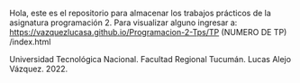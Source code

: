 Hola, este es el repositorio para almacenar los trabajos prácticos de la asignatura programación 2.
Para visualizar alguno ingresar a:
https://vazquezlucasa.github.io/Programacion-2-Tps/TP  (NUMERO DE TP)  /index.html

Universidad Tecnológica Nacional. Facultad Regional Tucumán.
Lucas Alejo Vázquez. 2022.